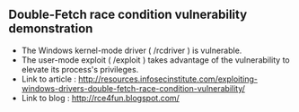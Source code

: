 ## Double-Fetch race condition vulnerability demonstration

- The Windows kernel-mode driver ( /rcdriver ) is vulnerable.
- The user-mode exploit ( /exploit ) takes advantage of the vulnerability to elevate its process's privileges.
- Link to article : http://resources.infosecinstitute.com/exploiting-windows-drivers-double-fetch-race-condition-vulnerability/
- Link to blog : http://rce4fun.blogspot.com/
